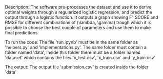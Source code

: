 
Description:
The software pre-processes the dataset and use it to derive optimal weights through a regularized logistic regression, and predict the output through a logistic function.
It outputs a graph showing F1 SCORE and RMSE for different combinations of (\lambda, \gamma) trough which it is possible to choose the best couple of parameters and use them to make final predictions.

To run the code:
The file 'run.ipynb' must be in the same folder as 'helpers.py' and 'implementations.py'.
The same folder must contain a folder named 'data', inside this folder there must be a folder named 'dataset' which contains the files 'x_test.csv', 'x_train.csv' and 'y_train.csv'

The output:
The output file 'submission.csv' is created inside the folder 'data'

